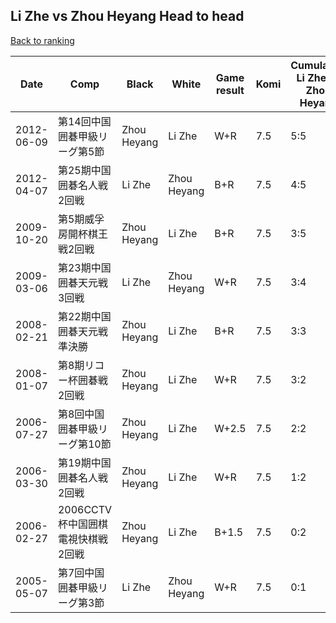 ## Li Zhe vs Zhou Heyang Head to head

[Back to ranking](../../index.md)




| **Date** | **Comp** | **Black** | **White** | **Game result** | **Komi** | **Cumulative Li Zhe vs Zhou Heyang** | **Li Zhe streak** | **Zhou Heyang streak** | 
| --- | --- | --- | --- | --- | --- | --- | --- | --- |
| 2012-06-09 | 第14回中国囲碁甲級リーグ第5節 | Zhou Heyang | Li Zhe | W+R | 7.5 | 5:5 | 2 | 0 | 
| 2012-04-07 | 第25期中国囲碁名人戦2回戦 | Li Zhe | Zhou Heyang | B+R | 7.5 | 4:5 | 1 | 0 | 
| 2009-10-20 | 第5期威孚房開杯棋王戦2回戦 | Zhou Heyang | Li Zhe | B+R | 7.5 | 3:5 | 0 | 3 | 
| 2009-03-06 | 第23期中国囲碁天元戦3回戦 | Li Zhe | Zhou Heyang | W+R | 7.5 | 3:4 | 0 | 2 | 
| 2008-02-21 | 第22期中国囲碁天元戦準決勝 | Zhou Heyang | Li Zhe | B+R | 7.5 | 3:3 | 0 | 1 | 
| 2008-01-07 | 第8期リコー杯囲碁戦2回戦 | Zhou Heyang | Li Zhe | W+R | 7.5 | 3:2 | 3 | 0 | 
| 2006-07-27 | 第8回中国囲碁甲級リーグ第10節 | Zhou Heyang | Li Zhe | W+2.5 | 7.5 | 2:2 | 2 | 0 | 
| 2006-03-30 | 第19期中国囲碁名人戦2回戦 | Zhou Heyang | Li Zhe | W+R | 7.5 | 1:2 | 1 | 0 | 
| 2006-02-27 | 2006CCTV杯中国囲棋電視快棋戦2回戦 | Zhou Heyang | Li Zhe | B+1.5 | 7.5 | 0:2 | 0 | 2 | 
| 2005-05-07 | 第7回中国囲碁甲級リーグ第3節 | Li Zhe | Zhou Heyang | W+R | 7.5 | 0:1 | 0 | 1 |




